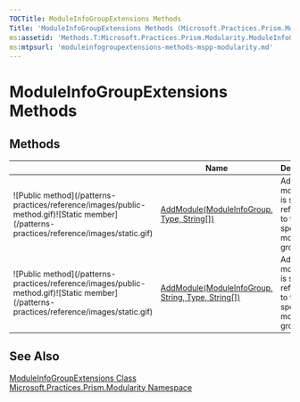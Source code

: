 ```yaml
---
TOCTitle: ModuleInfoGroupExtensions Methods
Title: 'ModuleInfoGroupExtensions Methods (Microsoft.Practices.Prism.Modularity)'
ms:assetid: 'Methods.T:Microsoft.Practices.Prism.Modularity.ModuleInfoGroupExtensions'
ms:mtpsurl: 'moduleinfogroupextensions-methods-mspp-modularity.md'
---
```


# ModuleInfoGroupExtensions Methods

## Methods

<table>

<thead>
<tr class="header">
<th> </th>
<th>Name</th>
<th>Description</th>
</tr>
</thead>
<tbody>
<tr class="odd">
<td>![Public method](/patterns-practices/reference/images/public-method.gif)![Static member](/patterns-practices/reference/images/static.gif)</td>
<td><a href="/patterns-practices/reference/addmodule-mthd-moduleinfogroup-type-str">AddModule(ModuleInfoGroup, Type, String[])</a></td>
<td><div class="summary">
Adds a new module that is statically referenced to the specified module info group.
</div></td>
</tr>
<tr class="even">
<td>![Public method](/patterns-practices/reference/images/public-method.gif)![Static member](/patterns-practices/reference/images/static.gif)</td>
<td><a href="/patterns-practices/reference/addmodule-mthd-moduleinfogroup-str-type-str">AddModule(ModuleInfoGroup, String, Type, String[])</a></td>
<td><div class="summary">
Adds a new module that is statically referenced to the specified module info group.
</div></td>
</tr>
</tbody>
</table>

## See Also

[ModuleInfoGroupExtensions Class](/patterns-practices/reference/moduleinfogroupextensions-class-mspp-modularity)<br/>
[Microsoft.Practices.Prism.Modularity Namespace](/patterns-practices/reference/mspp-modularity-namespace)<br/>